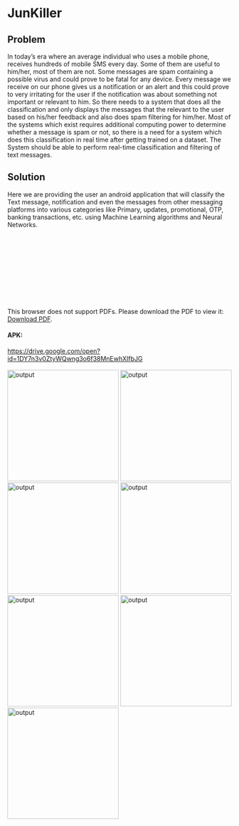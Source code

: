 # JunKiller
## Problem 
In today’s era where an average individual who uses a mobile phone, receives hundreds of 
mobile SMS every day. Some of them are useful to him/her, most of them are not. Some messages 
are spam containing a possible virus and could prove to be fatal for any device. Every message we 
receive on our phone gives us a notification or an alert and this could prove to very irritating for the 
user if the notification was about something not important or relevant to him. So there needs to a 
system that does all the classification and only displays the messages that the relevant to the user 
based on his/her feedback and also does spam filtering for him/her. 
Most of the systems which exist requires additional computing power to determine whether a message 
is spam or not, so there is a need for a system which does this classification in real time after getting 
trained on a dataset. The System should be able to perform real-time classification and filtering of text 
messages.

## Solution 
Here we are providing the user an android application that will classify the Text message, notification 
and even the messages from other messaging platforms into various categories like Primary, updates, 
promotional, OTP, banking transactions, etc. using Machine Learning algorithms and Neural Networks.
</BR>

<object data="https://github.com/ashiagarwal73/JunKiller/blob/master/Final.pdf" type="application/pdf" width="700px" height="700px">
    <embed src="https://github.com/ashiagarwal73/JunKiller/blob/master/Final.pdf">
        <p>This browser does not support PDFs. Please download the PDF to view it: <a href="https://github.com/ashiagarwal73/JunKiller/blob/master/Final.pdf">Download PDF</a>.</p>
    </embed>
</object>

#### APK:
https://drive.google.com/open?id=1DY7n3v0ZtyWQwng3o6f38MnEwhXIfbJG
</br></br>
<img src="https://github.com/ashiagarwal73/JunKiller/blob/master/0.png" alt="output" width="250">
<img src="https://github.com/ashiagarwal73/JunKiller/blob/master/1.jpeg" alt="output" width="250">
<img src="https://github.com/ashiagarwal73/JunKiller/blob/master/2.png" alt="output" width="250">
<img src="https://github.com/ashiagarwal73/JunKiller/blob/master/3.png" alt="output" width="250">
<img src="https://github.com/ashiagarwal73/JunKiller/blob/master/4.png" alt="output" width="250">
<img src="https://github.com/ashiagarwal73/JunKiller/blob/master/5.png" alt="output" width="250">
<img src="https://github.com/ashiagarwal73/JunKiller/blob/master/6.png" alt="output" width="250">

